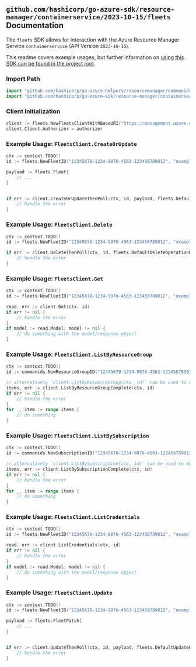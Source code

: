 
## `github.com/hashicorp/go-azure-sdk/resource-manager/containerservice/2023-10-15/fleets` Documentation

The `fleets` SDK allows for interaction with the Azure Resource Manager Service `containerservice` (API Version `2023-10-15`).

This readme covers example usages, but further information on [using this SDK can be found in the project root](https://github.com/hashicorp/go-azure-sdk/tree/main/docs).

### Import Path

```go
import "github.com/hashicorp/go-azure-helpers/resourcemanager/commonids"
import "github.com/hashicorp/go-azure-sdk/resource-manager/containerservice/2023-10-15/fleets"
```


### Client Initialization

```go
client := fleets.NewFleetsClientWithBaseURI("https://management.azure.com")
client.Client.Authorizer = authorizer
```


### Example Usage: `FleetsClient.CreateOrUpdate`

```go
ctx := context.TODO()
id := fleets.NewFleetID("12345678-1234-9876-4563-123456789012", "example-resource-group", "fleetValue")

payload := fleets.Fleet{
	// ...
}


if err := client.CreateOrUpdateThenPoll(ctx, id, payload, fleets.DefaultCreateOrUpdateOperationOptions()); err != nil {
	// handle the error
}
```


### Example Usage: `FleetsClient.Delete`

```go
ctx := context.TODO()
id := fleets.NewFleetID("12345678-1234-9876-4563-123456789012", "example-resource-group", "fleetValue")

if err := client.DeleteThenPoll(ctx, id, fleets.DefaultDeleteOperationOptions()); err != nil {
	// handle the error
}
```


### Example Usage: `FleetsClient.Get`

```go
ctx := context.TODO()
id := fleets.NewFleetID("12345678-1234-9876-4563-123456789012", "example-resource-group", "fleetValue")

read, err := client.Get(ctx, id)
if err != nil {
	// handle the error
}
if model := read.Model; model != nil {
	// do something with the model/response object
}
```


### Example Usage: `FleetsClient.ListByResourceGroup`

```go
ctx := context.TODO()
id := commonids.NewResourceGroupID("12345678-1234-9876-4563-123456789012", "example-resource-group")

// alternatively `client.ListByResourceGroup(ctx, id)` can be used to do batched pagination
items, err := client.ListByResourceGroupComplete(ctx, id)
if err != nil {
	// handle the error
}
for _, item := range items {
	// do something
}
```


### Example Usage: `FleetsClient.ListBySubscription`

```go
ctx := context.TODO()
id := commonids.NewSubscriptionID("12345678-1234-9876-4563-123456789012")

// alternatively `client.ListBySubscription(ctx, id)` can be used to do batched pagination
items, err := client.ListBySubscriptionComplete(ctx, id)
if err != nil {
	// handle the error
}
for _, item := range items {
	// do something
}
```


### Example Usage: `FleetsClient.ListCredentials`

```go
ctx := context.TODO()
id := fleets.NewFleetID("12345678-1234-9876-4563-123456789012", "example-resource-group", "fleetValue")

read, err := client.ListCredentials(ctx, id)
if err != nil {
	// handle the error
}
if model := read.Model; model != nil {
	// do something with the model/response object
}
```


### Example Usage: `FleetsClient.Update`

```go
ctx := context.TODO()
id := fleets.NewFleetID("12345678-1234-9876-4563-123456789012", "example-resource-group", "fleetValue")

payload := fleets.FleetPatch{
	// ...
}


if err := client.UpdateThenPoll(ctx, id, payload, fleets.DefaultUpdateOperationOptions()); err != nil {
	// handle the error
}
```
